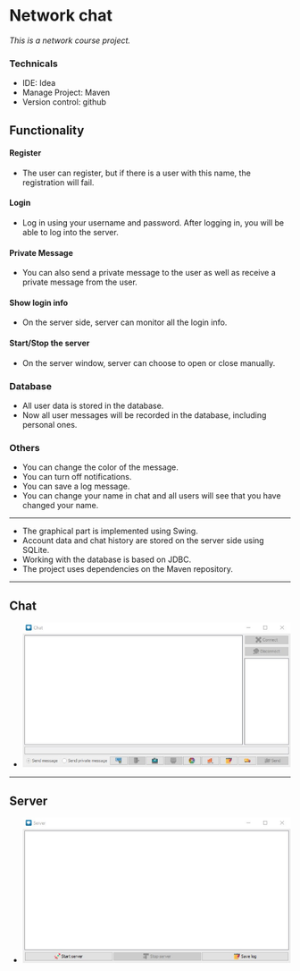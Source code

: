 # Network chat
*This is a network course project.*

### Technicals
- IDE: Idea
- Manage Project: Maven
- Version control: github

## Functionality

#### Register
- The user can register, but if there is a user with this name, the registration will fail.

#### Login
- Log in using your username and password. After logging in, you will be able to log into the server.

#### Private Message
- You can also send a private message to the user as well as receive a private message from the user.

#### Show login info
- On the server side, server can monitor all the login info.

#### Start/Stop the server
- On the server window, server can choose to open or close manually.

### Database
- All user data is stored in the database.
- Now all user messages will be recorded in the database, including personal ones.

### Others
- You can change the color of the message.
- You can turn off notifications.
- You can save a log message.
- You can change your name in chat and all users will see that you have changed your name.
___
- The graphical part is implemented using Swing.
- Account data and chat history are stored on the server side using SQLite. 
- Working with the database is based on JDBC.
- The project uses dependencies on the Maven repository.
---

## Chat
- ![Chat](src/resource/images/Chat.jpg)

---

## Server
- ![Server](src/resource/images/Server.jpg)

